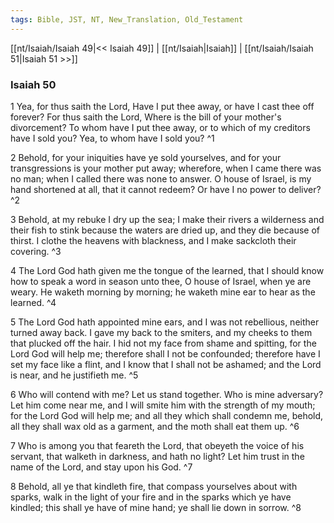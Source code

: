 ```yaml
---
tags: Bible, JST, NT, New_Translation, Old_Testament
---
```


[[nt/Isaiah/Isaiah 49|<< Isaiah 49]] | [[nt/Isaiah|Isaiah]] | [[nt/Isaiah/Isaiah 51|Isaiah 51 >>]]

### Isaiah 50

1 Yea, for thus saith the Lord, Have I put thee away, or have I cast thee off forever? For thus saith the Lord, Where is the bill of your mother\'s divorcement? To whom have I put thee away, or to which of my creditors have I sold you? Yea, to whom have I sold you?  ^1

2 Behold, for your iniquities have ye sold yourselves, and for your transgressions is your mother put away; wherefore, when I came there was no man; when I called there was none to answer. O house of Israel, is my hand shortened at all, that it cannot redeem? Or have I no power to deliver?  ^2

3 Behold, at my rebuke I dry up the sea; I make their rivers a wilderness and their fish to stink because the waters are dried up, and they die because of thirst. I clothe the heavens with blackness, and I make sackcloth their covering.  ^3

4 The Lord God hath given me the tongue of the learned, that I should know how to speak a word in season unto thee, O house of Israel, when ye are weary. He waketh morning by morning; he waketh mine ear to hear as the learned.  ^4

5 The Lord God hath appointed mine ears, and I was not rebellious, neither turned away back. I gave my back to the smiters, and my cheeks to them that plucked off the hair. I hid not my face from shame and spitting, for the Lord God will help me; therefore shall I not be confounded; therefore have I set my face like a flint, and I know that I shall not be ashamed; and the Lord is near, and he justifieth me.  ^5

6 Who will contend with me? Let us stand together. Who is mine adversary? Let him come near me, and I will smite him with the strength of my mouth; for the Lord God will help me; and all they which shall condemn me, behold, all they shall wax old as a garment, and the moth shall eat them up.  ^6

7 Who is among you that feareth the Lord, that obeyeth the voice of his servant, that walketh in darkness, and hath no light? Let him trust in the name of the Lord, and stay upon his God.  ^7

8 Behold, all ye that kindleth fire, that compass yourselves about with sparks, walk in the light of your fire and in the sparks which ye have kindled; this shall ye have of mine hand; ye shall lie down in sorrow.  ^8

 

